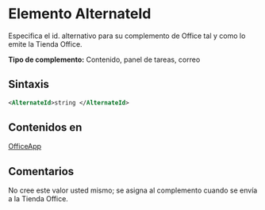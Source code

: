 # <a name="alternateid-element"></a>Elemento AlternateId

Especifica el id. alternativo para su complemento de Office tal y como lo emite la Tienda Office.

**Tipo de complemento:** Contenido, panel de tareas, correo

## <a name="syntax"></a>Sintaxis

```XML
<AlternateId>string </AlternateId>
```

## <a name="contained-in"></a>Contenidos en

[OfficeApp](officeapp.md)

## <a name="remarks"></a>Comentarios

No cree este valor usted mismo; se asigna al complemento cuando se envía a la Tienda Office.

